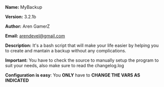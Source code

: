**Name:** MyBackup

**Version:** 3.2.1b

**Author:** Aren GamerZ

**Email:** arendevel@gmail.com

**Description:** It's a bash script that will make your life easier by helping you to create and mantain a backup without any complications.

**Important:** You have to check the source to manually setup the program to suit your needs, also make sure to read the changelog.log

**Configuration is easy**: You **ONLY** have to **CHANGE THE VARS AS INDICATED**
